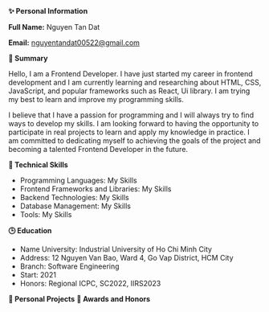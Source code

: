 <div>
  <div>
  <b style='fontsize:40'>✨ Personal Information</b></br>

<b>Full Name:</b> Nguyen Tan Dat</br>

<b>Email:</b> nguyentandat00522@gmail.com
</div>
<div>
<b style='fontsize:40'>😤 Summary</b></br>
<p>Hello, I am a Frontend Developer. I have just started my career in frontend development and I am currently learning and researching about HTML, CSS, JavaScript, and popular frameworks such as React, Ui library. I am trying my best to learn and improve my programming skills.

I believe that I have a passion for programming and I will always try to find ways to develop my skills. I am looking forward to having the opportunity to participate in real projects to learn and apply my knowledge in practice. I am committed to dedicating myself to achieving the goals of the project and becoming a talented Frontend Developer in the future.</p>
</div>
<div>
<b style='fontsize:40'>🌱 Technical Skills</b>
<ul>
  <li>Programming Languages: My Skills</li>
  <li>Frontend Frameworks and Libraries: My Skills</li>
  <li>Backend Technologies: My Skills</li>
  <li>Database Management: My Skills</li>
  <li>Tools: My Skills</li>
</ul>
  </div>
<b style='fontsize:40'>🕒 Education</b>
<ul>
  <li>
    Name University: Industrial University of Ho Chi Minh City
  </li>
  <li>
    Address: 12 Nguyen Van Bao, Ward 4, Go Vap District, HCM City
  </li>
  <li>
    Branch: Software Engineering
  </li>
  <li>
    Start: 2021
  </li>
  <li>
    Honors: Regional ICPC, SC2022, IIRS2023
  </li>
</ul>
<b style='fontsize:40'>👐 Personal Projects</b>
<b style='fontsize:40'>📘 Awards and Honors</b>



</div>

